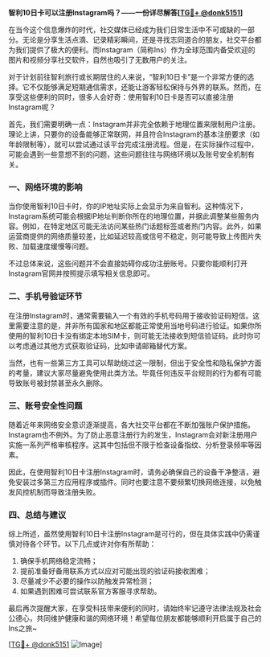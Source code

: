 **智利10日卡可以注册Instagram吗？——一份详尽解答[[TG💪+ @donk5151](https://t.me/s/donk5151)]**

在当今这个信息爆炸的时代，社交媒体已经成为我们日常生活中不可或缺的一部分。无论是分享生活点滴、记录精彩瞬间，还是寻找志同道合的朋友，社交平台都为我们提供了极大的便利。而Instagram（简称Ins）作为全球范围内备受欢迎的图片和视频分享社交软件，自然也吸引了无数用户的关注。

对于计划前往智利旅行或长期居住的人来说，“智利10日卡”是一个非常方便的选择。它不仅能够满足短期通信需求，还能让游客轻松保持与外界的联系。然而，在享受这些便利的同时，很多人会好奇：使用智利10日卡是否可以直接注册Instagram呢？

首先，我们需要明确一点：Instagram并非完全依赖于地理位置来限制用户注册。理论上讲，只要你的设备能够正常联网，并且符合Instagram的基本注册要求（如年龄限制等），就可以尝试通过该平台完成注册流程。但是，在实际操作过程中，可能会遇到一些意想不到的问题，这些问题往往与网络环境以及账号安全机制有关。

### 一、网络环境的影响

当你使用智利10日卡时，你的IP地址实际上会显示为来自智利。这种情况下，Instagram系统可能会根据IP地址判断你所在的地理位置，并据此调整某些服务内容。例如，在特定地区可能无法访问某些热门话题标签或者热门内容。此外，如果运营商提供的网络质量较差，比如延迟较高或信号不稳定，则可能导致上传图片失败、加载速度缓慢等问题。

不过总体来说，这些问题并不会直接妨碍你成功注册账号。只要你能顺利打开Instagram官网并按照提示填写相关信息即可。

### 二、手机号验证环节

在注册Instagram时，通常需要输入一个有效的手机号码用于接收验证码短信。这里需要注意的是，并非所有国家和地区都能正常使用当地号码进行验证。如果你所使用的智利10日卡没有绑定本地SIM卡，则可能无法接收到短信验证码。此时你可以考虑通过其他方式获取验证码，比如申请邮箱替代方案。

当然，也有一些第三方工具可以帮助绕过这一限制，但出于安全性和隐私保护方面的考量，建议大家尽量避免使用此类方法。毕竟任何违反平台规则的行为都有可能导致账号被封禁甚至永久删除。

### 三、账号安全性问题

随着近年来网络安全意识逐渐提高，各大社交平台都在不断加强账户保护措施。Instagram也不例外。为了防止恶意注册行为的发生，Instagram会对新注册用户实施一系列严格审核程序。这其中包括但不限于检查设备指纹、分析登录频率等因素。

因此，在使用智利10日卡注册Instagram时，请务必确保自己的设备干净整洁，避免安装过多第三方应用程序或插件。同时也要注意不要频繁切换网络连接，以免触发风控机制而导致注册失败。

### 四、总结与建议

综上所述，虽然使用智利10日卡注册Instagram是可行的，但在具体实践中仍需谨慎对待各个环节。以下几点或许对你有所帮助：

1. 确保手机网络稳定流畅；
2. 提前准备好备用联系方式以应对可能出现的验证码接收困难；
3. 尽量减少不必要的操作以防触发异常检测；
4. 如果遇到困难可尝试联系官方客服寻求帮助。

最后再次提醒大家，在享受科技带来便利的同时，请始终牢记遵守法律法规及社会公德心，共同维护健康和谐的网络环境！希望每位朋友都能够顺利开启属于自己的Ins之旅~

[[TG💪+ @donk5151](https://t.me/s/donk5151) ![Image](https://i.postimg.cc/rwNCRYN7/Snipaste-2025-04-30-17-27-05.png)]